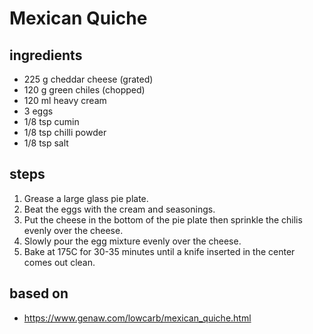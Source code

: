 # Mexican Quiche

## ingredients

- 225 g cheddar cheese (grated)
- 120 g green chiles (chopped)
- 120 ml heavy cream
- 3 eggs
- 1/8 tsp cumin
- 1/8 tsp chilli powder
- 1/8 tsp salt

## steps

1. Grease a large glass pie plate.
2. Beat the eggs with the cream and seasonings.
3. Put the cheese in the bottom of the pie plate then sprinkle the chilis evenly over the cheese.
4. Slowly pour the egg mixture evenly over the cheese.
5. Bake at 175C for 30-35 minutes until a knife inserted in the center comes out clean.

## based on

- https://www.genaw.com/lowcarb/mexican_quiche.html
